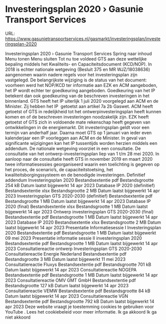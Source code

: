 # Investeringsplan 2020 › Gasunie Transport Services

URL: https://www.gasunietransportservices.nl/gasmarkt/investeringsplan/investeringsplan-2020

Investeringsplan 2020 › Gasunie Transport Services
Spring naar inhoud
Menu tonen
Menu sluiten
Tot nu toe voldeed
GTS
aan deze wettelijke bepaling middels het Kwaliteits- en Capaciteitsdocument (KCD/NOP). In 2018 is echter nationale wetgeving (Besluit 375 en MR WJZ/18038636) aangenomen waarin nadere regels voor het investeringsplan zijn vastgelegd. De belangrijkste wijziging is de status van het document: voorheen werd het NOP/KCD ter informatie aan EZK en ACM aangeboden, het IP wordt echter ter goedkeuring aangeboden. Goedkeuring van het IP betekent dan ook goedkeuring van de beschreven investeringen in het binnenland.
GTS
heeft het IP uiterlijk 1 juli 2020 voorgelegd aan ACM en de Minister. Zij hebben het IP  getoetst aan artikel 7a 2b Gaswet. ACM heeft getoetst of
GTS
in redelijkheid tot het ontwerpinvesteringsplan heeft kunnen komen en of de beschreven investeringen noodzakelijk zijn. EZK heeft getoetst of
GTS
zich in voldoende mate rekenschap heeft gegeven van ontwikkelingen in de energiemarkt.
Dit investeringsplan geldt voor een termijn van anderhalf jaar. Daarna moet
GTS
op 1 januari van ieder even kalenderjaar een IP voorleggen aan ACM en de Minister. In geval van significante wijzigingen kan het IP tussentijds worden herzien middels een addendum.
De nationale wetgeving voorziet in een consultatie. De consultatie van het ontwerp-investeringsplan liep van 1 t/m 28 mei 2020. In aanloop naar de consultatie heeft
GTS
in november 2019 en maart 2020 twee informatiesessies georganiseerd waarin een toelichting is gegeven op het proces, de scenario’s, de capaciteitstoetsing, het kwaliteitsborgingssysteem en de benodigde investeringen.
Definitief addendum Investeringsplan 2020
Bestandsextentie
pdf
Bestandsgrootte
254 kB
Datum laatst bijgewerkt
14 apr 2023
Database IP 2020 (definitief)
Bestandsextentie
xlsx
Bestandsgrootte
2 MB
Datum laatst bijgewerkt
14 apr 2023
Investeringsplan GTS 2020-2030 (definitief)
Bestandsextentie
pdf
Bestandsgrootte
1 MB
Datum laatst bijgewerkt
14 apr 2023
Database IP 2020 (final)
Bestandsextentie
xlsx
Bestandsgrootte
1 MB
Datum laatst bijgewerkt
14 apr 2023
Ontwerp investeringsplan GTS 2020-2030 (final)
Bestandsextentie
pdf
Bestandsgrootte
1 MB
Datum laatst bijgewerkt
14 apr 2023
Database IP 2020
Bestandsextentie
xlsx
Bestandsgrootte
2 MB
Datum laatst bijgewerkt
14 apr 2023
Presentatie Informatiesessie I Investeringsplan 2020
Bestandsextentie
pdf
Bestandsgrootte
1 MB
Datum laatst bijgewerkt
09 mei 2023
Presentatie informatie sessie II investeringsplan 2020
Bestandsextentie
pdf
Bestandsgrootte
1 MB
Datum laatst bijgewerkt
14 apr 2023
Consultatiereactie ontwerp Investeringsplan
GTS
2020-2030
Consultatiereactie Energie Nederland
Bestandsextentie
pdf
Bestandsgrootte
3 MB
Datum laatst bijgewerkt
11 mei 2023
Consultatiereactie Fluxys
Bestandsextentie
pdf
Bestandsgrootte
701 kB
Datum laatst bijgewerkt
14 apr 2023
Consultatiereactie NOGEPA
Bestandsextentie
pdf
Bestandsgrootte
1 MB
Datum laatst bijgewerkt
14 apr 2023
Consultatiereactie OMV GMT GmbH
Bestandsextentie
pdf
Bestandsgrootte
127 kB
Datum laatst bijgewerkt
14 apr 2023
Consultatiereactie VEMW
Bestandsextentie
pdf
Bestandsgrootte
84 kB
Datum laatst bijgewerkt
14 apr 2023
Consultatiereactie VGN
Bestandsextentie
pdf
Bestandsgrootte
792 kB
Datum laatst bijgewerkt
14 apr 2023
Deze website vraagt je toestemming cookies te gebruiken voor
YouTube
. Lees het
cookiebeleid
voor meer informatie.
Ik ga akkoord
Ik ga niet akkoord